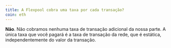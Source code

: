```yaml
---
title: A Flexpool cobra uma taxa por cada transação?
coin: eth
---
```


**Não**. Não cobramos nenhuma taxa de transação adicional da nossa parte. A única taxa que você pagará é a taxa de transação da rede, que é estática, independentemente do valor da transação.

